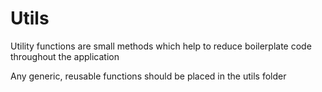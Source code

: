 # Utils

Utility functions are small methods which help to reduce boilerplate code throughout the application

Any generic, reusable functions should be placed in the utils folder
